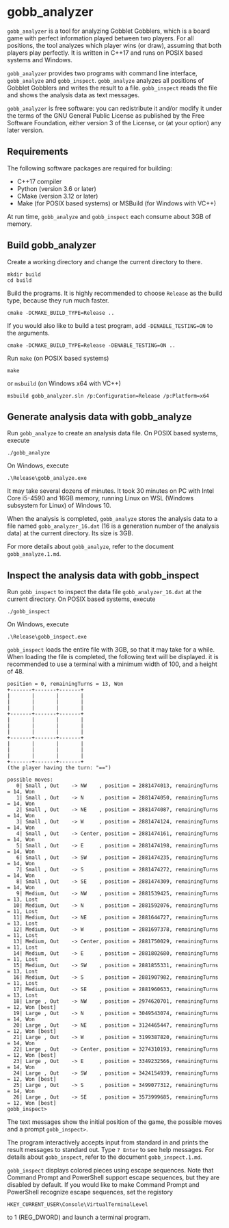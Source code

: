 # gobb_analyzer

`gobb_analyzer` is a tool for analyzing Gobblet Gobblers, which is a board game with perfect
information played between two players.  For all positions, the tool analyzes which player
wins (or draw), assuming that both players play perfectly.  It is written in C++17 and
runs on POSIX based systems and Windows.

`gobb_analyzer` provides two programs with command line interface, `gobb_analyze` and
`gobb_inspect`.  `gobb_analyze` analyzes all positions of Gobblet Gobblers and writes
the result to a file.  `gobb_inspect` reads the file and shows the analysis data as
text messages.

`gobb_analyzer` is free software: you can redistribute it and/or modify it under the terms
of the GNU General Public License as published by the Free Software Foundation, either
version 3 of the License, or (at your option) any later version.

## Requirements

The following software packages are required for building:

* C++17 compiler
* Python (version 3.6 or later)
* CMake (version 3.12 or later)
* Make (for POSIX based systems) or MSBuild (for Windows with VC++)

At run time, `gobb_analyze` and `gobb_inspect` each consume about 3GB of memory.

## Build gobb_analyzer

Create a working directory and change the current directory to there.

    mkdir build
    cd build

Build the programs.  It is highly recommended to choose `Release` as the build type,
because they run much faster.

    cmake -DCMAKE_BUILD_TYPE=Release ..

If you would also like to build a test program, add `-DENABLE_TESTING=ON` to the arguments.

    cmake -DCMAKE_BUILD_TYPE=Release -DENABLE_TESTING=ON ..

Run `make` (on POSIX based systems)

    make

or `msbuild` (on Windows x64 with VC++)

    msbuild gobb_analyzer.sln /p:Configuration=Release /p:Platform=x64

## Generate analysis data with gobb_analyze

Run `gobb_analyze` to create an analysis data file.  On POSIX based systems, execute

    ./gobb_analyze

On Windows, execute

    .\Release\gobb_analyze.exe

It may take several dozens of minutes.  It took 30 minutes on PC with Intel Core i5-4590
and 16GB memory, running Linux on WSL (Windows subsystem for Linux) of Windows 10.

When the analysis is completed, `gobb_analyze` stores the analysis data to a file named
`gobb_analyzer_16.dat` (16 is a generation number of the analysis data) at
the current directory.  Its size is 3GB.

For more details about `gobb_analyze`, refer to the document `gobb_analyze.1.md`.

## Inspect the analysis data with gobb_inspect

Run `gobb_inspect` to inspect the data file `gobb_analyzer_16.dat` at the current
directory.  On POSIX based systems, execute

    ./gobb_inspect

On Windows, execute

    .\Release\gobb_inspect.exe

`gobb_inspect` loads the entire file with 3GB, so that it may take for a while.
When loading the file is completed, the following text will be displayed.  it is
recommended to use a terminal with a minimum width of 100, and a height of 48.

    position = 0, remainingTurns = 13, Won
    +-------+-------+-------+
    |       |       |       |
    |       |       |       |
    |       |       |       |
    +-------+-------+-------+
    |       |       |       |
    |       |       |       |
    |       |       |       |
    +-------+-------+-------+
    |       |       |       |
    |       |       |       |
    |       |       |       |
    +-------+-------+-------+
    (the player having the turn: "==")

    possible moves:
       0| Small , Out    -> NW    , position = 2881474013, remainingTurns = 14, Won
       1| Small , Out    -> N     , position = 2881474050, remainingTurns = 14, Won
       2| Small , Out    -> NE    , position = 2881474087, remainingTurns = 14, Won
       3| Small , Out    -> W     , position = 2881474124, remainingTurns = 14, Won
       4| Small , Out    -> Center, position = 2881474161, remainingTurns = 14, Won
       5| Small , Out    -> E     , position = 2881474198, remainingTurns = 14, Won
       6| Small , Out    -> SW    , position = 2881474235, remainingTurns = 14, Won
       7| Small , Out    -> S     , position = 2881474272, remainingTurns = 14, Won
       8| Small , Out    -> SE    , position = 2881474309, remainingTurns = 14, Won
       9| Medium, Out    -> NW    , position = 2881539425, remainingTurns = 13, Lost
      10| Medium, Out    -> N     , position = 2881592076, remainingTurns = 11, Lost
      11| Medium, Out    -> NE    , position = 2881644727, remainingTurns = 13, Lost
      12| Medium, Out    -> W     , position = 2881697378, remainingTurns = 11, Lost
      13| Medium, Out    -> Center, position = 2881750029, remainingTurns = 11, Lost
      14| Medium, Out    -> E     , position = 2881802680, remainingTurns = 11, Lost
      15| Medium, Out    -> SW    , position = 2881855331, remainingTurns = 13, Lost
      16| Medium, Out    -> S     , position = 2881907982, remainingTurns = 11, Lost
      17| Medium, Out    -> SE    , position = 2881960633, remainingTurns = 13, Lost
      18| Large , Out    -> NW    , position = 2974620701, remainingTurns = 12, Won [best]
      19| Large , Out    -> N     , position = 3049543074, remainingTurns = 14, Won
      20| Large , Out    -> NE    , position = 3124465447, remainingTurns = 12, Won [best]
      21| Large , Out    -> W     , position = 3199387820, remainingTurns = 14, Won
      22| Large , Out    -> Center, position = 3274310193, remainingTurns = 12, Won [best]
      23| Large , Out    -> E     , position = 3349232566, remainingTurns = 14, Won
      24| Large , Out    -> SW    , position = 3424154939, remainingTurns = 12, Won [best]
      25| Large , Out    -> S     , position = 3499077312, remainingTurns = 14, Won
      26| Large , Out    -> SE    , position = 3573999685, remainingTurns = 12, Won [best]
    gobb_inspect>

The text messages show the initial position of the game, the possible moves and
a prompt `gobb_inspect>`.

The program interactively accepts input from standard in and prints the result messages
to standard out.  Type `? Enter` to see help messages.  For details about `gobb_inspect`,
refer to the document `gobb_inspect.1.md`.

`gobb_inspect` displays colored pieces using escape sequences.  Note that Command
Prompt and PowerShell support escape sequences, but they are disabled by default.
If you would like to make Command Prompt and PowerShell recognize escape sequences,
set the registory

    HKEY_CURRENT_USER\Console\VirtualTerminalLevel

to 1 (REG_DWORD) and launch a terminal program.
